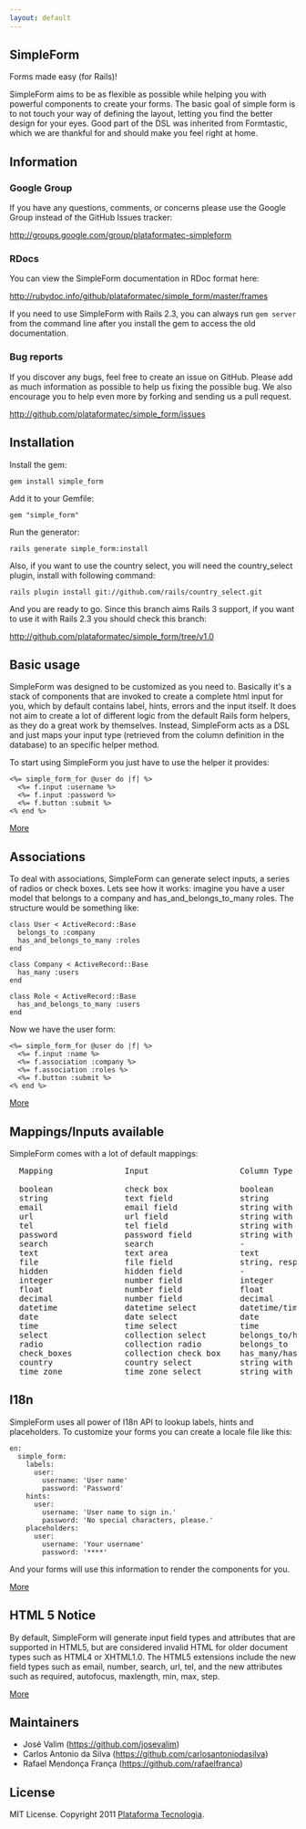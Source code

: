 ```yaml
---
layout: default
---
```


## SimpleForm

Forms made easy (for Rails)!

SimpleForm aims to be as flexible as possible while helping you with powerful components to create your forms. The basic goal of simple form is to not touch your way of defining the layout, letting you find the better design for your eyes. Good part of the DSL was inherited from Formtastic, which we are thankful for and should make you feel right at home.

## Information

### Google Group

If you have any questions, comments, or concerns please use the Google Group instead of the GitHub Issues tracker:

<http://groups.google.com/group/plataformatec-simpleform>

### RDocs

You can view the SimpleForm documentation in RDoc format here:

<http://rubydoc.info/github/plataformatec/simple_form/master/frames>

If you need to use SimpleForm with Rails 2.3, you can always run `gem server` from the command line after you install the gem to access the old documentation.

### Bug reports

If you discover any bugs, feel free to create an issue on GitHub. Please add as much information as possible to help us fixing the possible bug. We also encourage you to help even more by forking and sending us a pull request.

<http://github.com/plataformatec/simple_form/issues>

## Installation

Install the gem:

    gem install simple_form

Add it to your Gemfile:

    gem "simple_form"

Run the generator:

    rails generate simple_form:install

Also, if you want to use the country select, you will need the country_select plugin, install with following command:

    rails plugin install git://github.com/rails/country_select.git

And you are ready to go. Since this branch aims Rails 3 support,
if you want to use it with Rails 2.3 you should check this branch:

<http://github.com/plataformatec/simple_form/tree/v1.0>

## Basic usage

SimpleForm was designed to be customized as you need to. Basically it's a stack of components that are invoked to create a complete html input for you, which by default contains label, hints, errors and the input itself. It does not aim to create a lot of different logic from the default Rails form helpers, as they do a great work by themselves. Instead, SimpleForm acts as a DSL and just maps your input type (retrieved from the column definition in the database) to an specific helper method.

To start using SimpleForm you just have to use the helper it provides:

    <%= simple_form_for @user do |f| %>
      <%= f.input :username %>
      <%= f.input :password %>
      <%= f.button :submit %>
    <% end %>

[More](/usage.html)

## Associations

To deal with associations, SimpleForm can generate select inputs, a series of radios or check boxes. Lets see how it works: imagine you have a user model that belongs to a company and has_and_belongs_to_many roles. The structure would be something like:

    class User < ActiveRecord::Base
      belongs_to :company
      has_and_belongs_to_many :roles
    end

    class Company < ActiveRecord::Base
      has_many :users
    end

    class Role < ActiveRecord::Base
      has_and_belongs_to_many :users
    end

Now we have the user form:

    <%= simple_form_for @user do |f| %>
      <%= f.input :name %>
      <%= f.association :company %>
      <%= f.association :roles %>
      <%= f.button :submit %>
    <% end %>

[More](/associations.html)

## Mappings/Inputs available

SimpleForm comes with a lot of default mappings:

<pre>
  Mapping               Input                   Column Type

  boolean               check box               boolean
  string                text field              string
  email                 email field             string with name matching "email"
  url                   url field               string with name matching "url"
  tel                   tel field               string with name matching "phone"
  password              password field          string with name matching "password"
  search                search                  -
  text                  text area               text
  file                  file field              string, responding to file methods
  hidden                hidden field            -
  integer               number field            integer
  float                 number field            float
  decimal               number field            decimal
  datetime              datetime select         datetime/timestamp
  date                  date select             date
  time                  time select             time
  select                collection select       belongs_to/has_many/has_and_belongs_to_many associations
  radio                 collection radio        belongs_to
  check_boxes           collection check box    has_many/has_and_belongs_to_many associations
  country               country select          string with name matching "country"
  time_zone             time zone select        string with name matching "time_zone"
</pre>

## I18n

SimpleForm uses all power of I18n API to lookup labels, hints and placeholders. To customize your forms you can create a locale file like this:

    en:
      simple_form:
        labels:
          user:
            username: 'User name'
            password: 'Password'
        hints:
          user:
            username: 'User name to sign in.'
            password: 'No special characters, please.'
        placeholders:
          user:
            username: 'Your username'
            password: '****'

And your forms will use this information to render the components for you.

[More](/i18n.html)

## HTML 5 Notice

By default, SimpleForm will generate input field types and attributes that are supported in HTML5, but are considered invalid HTML for older document types such as HTML4 or XHTML1.0. The HTML5 extensions include the new field types such as email, number, search, url, tel, and the new attributes such as required, autofocus, maxlength, min, max, step.

[More](/html5.html)

## Maintainers

* José Valim (https://github.com/josevalim)
* Carlos Antonio da Silva (https://github.com/carlosantoniodasilva)
* Rafael Mendonça França (https://github.com/rafaelfranca)

## License

MIT License. Copyright 2011 [Plataforma Tecnologia](http://blog.plataformatec.com.br).
